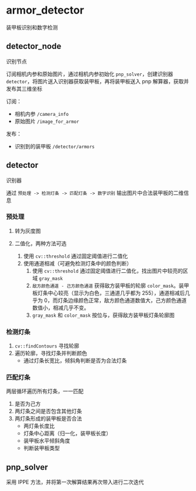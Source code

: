 # armor_detector

装甲板识别和数字检测

## detector_node

识别节点

订阅相机内参和原始图片，通过相机内参初始化 `pnp_solver`，创建识别器 `detector`，将图片送入识别器获取装甲板，再将装甲板送入 pnp 解算器，获取并发布其三维坐标

订阅：
- 相机内参 `/camera_info`
- 原始图片 `/image_for_armor`

发布：
- 识别到的装甲板 `/detector/armors`

## detector

识别器

通过 `预处理 -> 检测灯条 -> 匹配灯条 -> 数字识别` 输出图片中合法装甲板的二维信息

### 预处理

1. 转为灰度图

2. 二值化，两种方法可选
    1. 使用 `cv::threshold` 通过固定阈值进行二值化
    2. 使用通道相减（可避免检测灯条中的颜色判断）
        1. 使用 `cv::threshold` 通过固定阈值进行二值化，找出图片中较亮的区域 `gray_mask`
        2. `敌方颜色通道 - 己方颜色通道` 获得敌方装甲板的轮廓 `color_mask`。装甲板灯条中心较亮（显示为白色，三通道几乎都为 255），通道相减后几乎为 0，而灯条边缘颜色正常，敌方颜色通道数值大，己方颜色通道数值小，相减几乎不变。
        3. `gray_mask` 和 `color_mask` 按位与，获得敌方装甲板灯条轮廓图

### 检测灯条

1. `cv::findContours` 寻找轮廓
2. 遍历轮廓，寻找灯条并判断颜色
    - 通过灯条长宽比，倾斜角判断是否为合法灯条


### 匹配灯条

两层循环遍历所有灯条，一一匹配

1. 是否为己方
2. 两灯条之间是否包含其他灯条
3. 两灯条形成的装甲板是否合法
    - 两灯条长度比
    - 灯条中心距离（归一化，装甲板长度）
    - 装甲板水平倾斜角度
    - 判断装甲板类型

## pnp_solver

采用 IPPE 方法，并将第一次解算结果再次带入进行二次迭代

